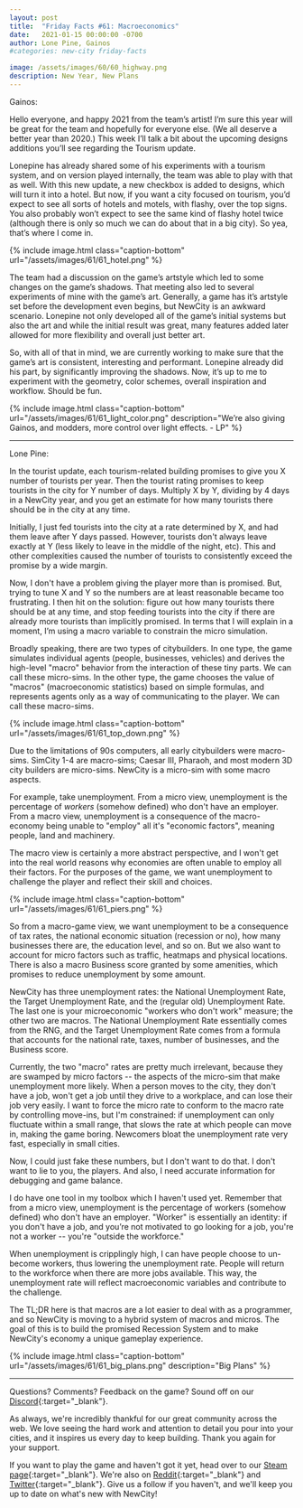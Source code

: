 ```yaml
---
layout: post
title:  "Friday Facts #61: Macroeconomics"
date:   2021-01-15 00:00:00 -0700
author: Lone Pine, Gainos
#categories: new-city friday-facts

image: /assets/images/60/60_highway.png
description: New Year, New Plans
---
```


Gainos:

Hello everyone, and happy 2021 from the team’s artist! I’m sure this year will be great for the team and hopefully for everyone else. (We all deserve a better year than 2020.) This week I’ll talk a bit about the upcoming designs additions you’ll see regarding the Tourism update.

Lonepine has already shared some of his experiments with a tourism system, and on  version played internally, the team was able to play with that as well. With this new update, a new checkbox is added to designs, which will turn it into a hotel. But now, if you want a city focused on tourism, you’d expect to see all sorts of hotels and motels, with flashy, over the top signs. You also probably won’t expect to see the same kind of flashy hotel twice (although there is only so much we can do about that in a big city). So yea, that’s where I come in.

{% include image.html class="caption-bottom"
  url="/assets/images/61/61_hotel.png"
%}

The team had a discussion on the game’s artstyle which led to some changes on the game’s shadows. That meeting also led to several experiments of mine with the game’s art. Generally, a game has it’s artstyle set before the development even begins, but NewCity is an awkward scenario. Lonepine not only developed all of the game’s initial systems but also the art and while the initial result was great, many features added later allowed for more flexibility and overall just better art.

So, with all of that in mind, we are currently working to make sure that the game’s art is consistent, interesting and performant. Lonepine already did his part, by significantly improving the shadows. Now, it’s up to me to experiment with the geometry, color schemes, overall inspiration and workflow. Should be fun.

{% include image.html class="caption-bottom"
  url="/assets/images/61/61_light_color.png"
  description="We’re also giving Gainos, and modders, more control over light effects. - LP"
%}

---

Lone Pine:

In the tourist update, each tourism-related building promises to give you X number of tourists per year. Then the tourist rating promises to keep tourists in the city for Y number of days. Multiply X by Y, dividing by 4 days in a NewCity year, and you get an estimate for how many tourists there should be in the city at any time.

Initially, I just fed tourists into the city at a rate determined by X, and had them leave after Y days passed. However, tourists don't always leave exactly at Y (less likely to leave in the middle of the night, etc). This and other complexities caused the number of tourists to consistently exceed the promise by a wide margin.

Now, I don't have a problem giving the player more than is promised. But, trying to tune X and Y so the numbers are at least reasonable became too frustrating. I then hit on the solution: figure out how many tourists there should be at any time, and stop feeding tourists into the city if there are already more tourists than implicitly promised. In terms that I will explain in a moment, I’m using a macro variable to constrain the micro simulation.

Broadly speaking, there are two types of citybuilders. In one type, the game simulates individual agents (people, businesses, vehicles) and derives the high-level "macro" behavior from the interaction of these tiny parts. We can call these micro-sims. In the other type, the game chooses the value of "macros" (macroeconomic statistics) based on simple formulas, and represents agents only as a way of communicating to the player. We can call these macro-sims.

{% include image.html class="caption-bottom"
  url="/assets/images/61/61_top_down.png"
%}

Due to the limitations of 90s computers, all early citybuilders were macro-sims. SimCity 1-4 are macro-sims; Caesar III, Pharaoh, and most modern 3D city builders are micro-sims. NewCity is a micro-sim with some macro aspects.

For example, take unemployment. From a micro view, unemployment is the percentage of *workers* (somehow defined) who don't have an employer. From a macro view, unemployment is a consequence of the macro-economy being unable to "employ" all it's "economic factors", meaning people, land and machinery.

The macro view is certainly a more abstract perspective, and I won't get into the real world reasons why economies are often unable to employ all their factors. For the purposes of the game, we want unemployment to challenge the player and reflect their skill and choices.

{% include image.html class="caption-bottom"
  url="/assets/images/61/61_piers.png"
%}

So from a macro-game view, we want unemployment to be a consequence of tax rates, the national economic situation (recession or no), how many businesses there are, the education level, and so on. But we also want to account for micro factors such as traffic, heatmaps and physical locations. There is also a macro Business score granted by some amenities, which promises to reduce unemployment by some amount.

NewCity has three unemployment rates: the National Unemployment Rate, the Target Unemployment Rate, and the (regular old) Unemployment Rate. The last one is your microeconomic "workers who don't work" measure; the other two are macros. The National Unemployment Rate essentially comes from the RNG, and the Target Unemployment Rate comes from a formula that accounts for the national rate, taxes, number of businesses, and the Business score.

Currently, the two "macro" rates are pretty much irrelevant, because they are swamped by micro factors -- the aspects of the micro-sim that make unemployment more likely. When a person moves to the city, they don't have a job, won't get a job until they drive to a workplace, and can lose their job very easily. I want to force the micro rate to conform to the macro rate by controlling move-ins, but I'm constrained: if unemployment can only fluctuate within a small range, that slows the rate at which people can move in, making the game boring. Newcomers bloat the unemployment rate very fast, especially in small cities.

Now, I could just fake these numbers, but I don't want to do that. I don't want to lie to you, the players. And also, I need accurate information for debugging and game balance.

I do have one tool in my toolbox which I haven't used yet. Remember that from a micro view, unemployment is the percentage of workers (somehow defined) who don't have an employer. "Worker" is essentially an identity: if you don't have a job, and you’re not motivated to go looking for a job, you're not a worker -- you're "outside the workforce."

When unemployment is cripplingly high, I can have people choose to un-become workers, thus lowering the unemployment rate. People will return to the workforce when there are more jobs available. This way, the unemployment rate will reflect macroeconomic variables and contribute to the challenge.

The TL;DR here is that macros are a lot easier to deal with as a programmer, and so NewCity is moving to a hybrid system of macros and micros. The goal of this is to build the promised Recession System and to make NewCity's economy a unique gameplay experience.

{% include image.html class="caption-bottom"
  url="/assets/images/61/61_big_plans.png"
  description="Big Plans"
%}

---

Questions? Comments? Feedback on the game? Sound off on our [Discord]{:target="_blank"}.

As always, we're incredibly thankful for our great community across the web. We love seeing the hard work and attention to detail you pour into your cities, and it inspires us every day to keep building. Thank you again for your support.

If you want to play the game and haven't got it yet, head over to our [Steam page]{:target="_blank"}. We're also on [Reddit]{:target="_blank"} and [Twitter]{:target="_blank"}. Give us a follow if you haven't, and we'll keep you up to date on what's new with NewCity!

[Discord]:  http://discord.gg/cz6t4J5
[Steam page]: https://store.steampowered.com/app/1067860/NewCity/
[Reddit]: https://www.reddit.com/r/NewCity
[Twitter]: https://twitter.com/lone_pine_games






